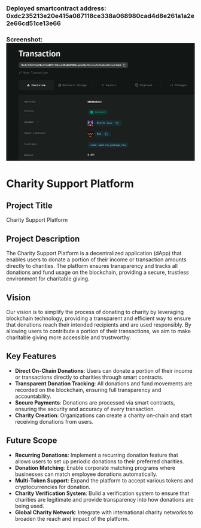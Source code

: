 ### Deployed smartcontract address: 0xdc235213e20e415a087118ce338a068980cad4d8e261a1a2e2e66cd51ce13e66

### Screenshot:![alt text](image.png)

# Charity Support Platform

## Project Title
Charity Support Platform

## Project Description
The Charity Support Platform is a decentralized application (dApp) that enables users to donate a portion of their income or transaction amounts directly to charities. The platform ensures transparency and tracks all donations and fund usage on the blockchain, providing a secure, trustless environment for charitable giving.

## Vision
Our vision is to simplify the process of donating to charity by leveraging blockchain technology, providing a transparent and efficient way to ensure that donations reach their intended recipients and are used responsibly. By allowing users to contribute a portion of their transactions, we aim to make charitable giving more accessible and trustworthy.

## Key Features
- **Direct On-Chain Donations**: Users can donate a portion of their income or transactions directly to charities through smart contracts.
- **Transparent Donation Tracking**: All donations and fund movements are recorded on the blockchain, ensuring full transparency and accountability.
- **Secure Payments**: Donations are processed via smart contracts, ensuring the security and accuracy of every transaction.
- **Charity Creation**: Organizations can create a charity on-chain and start receiving donations from users.

## Future Scope
- **Recurring Donations**: Implement a recurring donation feature that allows users to set up periodic donations to their preferred charities.
- **Donation Matching**: Enable corporate matching programs where businesses can match employee donations automatically.
- **Multi-Token Support**: Expand the platform to accept various tokens and cryptocurrencies for donation.
- **Charity Verification System**: Build a verification system to ensure that charities are legitimate and provide transparency into how donations are being used.
- **Global Charity Network**: Integrate with international charity networks to broaden the reach and impact of the platform.


